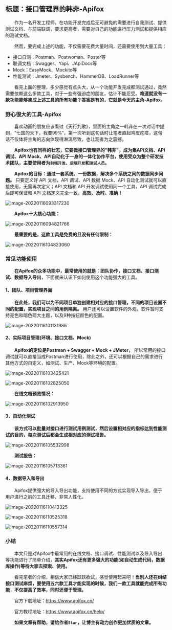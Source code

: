 ## 标题：接口管理界的韩非-Apifox

&emsp;&emsp;作为一名开发工程师，在功能开发完成后无可避免的需要进行自我测试、提供测试文档、与前端联调，要求更高者，需要对自己的功能进行压力测试和提供相应的测试文档。

&emsp;&emsp;然而，要完成上述的功能，不仅需要花费大量时间，还需要使用到大量工具：

- 接口自测：Postman、Postwoman、Poster等
- 联调文档：Swagger、Yapi、JApiDocs等
- Mock：EasyMock、Mockito等
- 性能测试：Jmeter、Sysbench、HammerDB、LoadRunner等

&emsp;&emsp;看完上面的整理，多少感觉有点头大，从一个功能开发完成都测试通过，竟然需要依赖这么多款工具，对于一些有强迫症的朋友，估计不能忍受。**难道就没有一款功能能够集成上述工具的所有功能？答案是有的，它就是今天的主角-Apifox。**

### 野心很大的工具-Apifox

&emsp;&emsp;喜欢动画的朋友应该看过《天行九歌》，里面的主角之一韩非在一次对话中提到，“七国的天下，我要99%”，第一次听到这句话时让笔者直起鸡皮疙瘩，这句话不仅体将主角的志向体现得淋漓尽致，也让观者为之震撼。

&emsp;&emsp;**Apifox也有同样的壮志，它要做接口管理界的"韩非"，成为集API文档、API调试、API Mock、API自动化于一身的一体化协作平台，使用受众为整个研发技术团队，主要使用者为`前端开发`、`后端开发`和`测试人员`。**

&emsp;&emsp;**Apifox的目标：通过一套系统、一份数据，解决多个系统之间的数据同步问题。** 只要定义好 API 文档，API 调试、API 数据 Mock、API 自动化测试就可以直接使用，无需再次定义；API 文档和 API 开发调试使用同一个工具，API 调试完成后即可保证和 API 文档定义完全一致。**高效、及时、准确！**

![image-20220116093317230](https://gitee.com/whose-white-moon/blog-image/raw/master/image-20220116093317230.png)

&emsp;&emsp;**Apifox十大核心功能：**

![image-20220116094821766](https://gitee.com/whose-white-moon/blog-image/raw/master/image-20220116094821766.png)

&emsp;&emsp;**最重要的是，这款工具是免费的且没有任何限制：**

![image-20220116104823060](https://gitee.com/whose-white-moon/blog-image/raw/master/image-20220116104823060.png)


### 常见功能使用

&emsp;&emsp;**在Apifox的众多功能中，最常使用的就是：团队协作，接口文档、接口测试、数据导入导出**，下面就来认识下如何使用这个功能强大的工具。

#### 1、团队、项目管理界面

&emsp;&emsp;**在此处，我们可以为不同项目单独创建相对应的接口管理，不同的项目设置不同的配置，实现项目之间的用例隔离。** 用户还可以设置软件的外观，软件暂时支持亮色和暗色两大主题，以及9种按钮颜色的配置。

![image-20220116101131986](https://gitee.com/whose-white-moon/blog-image/raw/master/image-20220116101131986.png)


#### 2、实际项目管理(环境、接口文档、Mock)

&emsp;&emsp;**Apifox的定位是Postman + Swagger + Mock + JMeter，** 所以常用的接口调试就可以直接当成Postman进行使用，除此之外，还可以根据自己的需求进行其他方式的自定义，如测试、生产、Mock等环境的配置。

![image-20220116103425421](https://gitee.com/whose-white-moon/blog-image/raw/master/image-20220116103425421.png)


![image-20220116102825050](https://gitee.com/whose-white-moon/blog-image/raw/master/image-20220116102825050.png)


&emsp;&emsp;**在线文档预览情况：**

![image-20220116102913950](https://gitee.com/whose-white-moon/blog-image/raw/master/image-20220116102913950.png)

#### 3、自动化测试

&emsp;&emsp;**该方式可以批量对接口进行测试用例测试，然后设置相对应的指标达到性能测试的目的，每次测试后都会生成相对应的测试报告。**

![image-20220116105532998](https://gitee.com/whose-white-moon/blog-image/raw/master/image-20220116105532998.png)

&emsp;&emsp;**测试报告：**

![image-20220116105713361](https://gitee.com/whose-white-moon/blog-image/raw/master/image-20220116105713361.png)


#### 4、数据导入和导出

&emsp;&emsp;Apifox提供强大的导入导出功能，支持使用不同的方式实现导入导出，便于用户进行之前的工具迁移，非常人性化。

![image-20220116110413325](https://gitee.com/whose-white-moon/blog-image/raw/master/image-20220116110413325.png)

![image-20220116110525318](https://gitee.com/whose-white-moon/blog-image/raw/master/image-20220116110525318.png)

![image-20220116110557314](https://gitee.com/whose-white-moon/blog-image/raw/master/image-20220116110557314.png)


### 小结

&emsp;&emsp;本文只是对Apifox中最常用的在线文档、接口调试、性能测试以及导入导出等功能进行了简单介绍，**其实Apifox还有更多强大的功能(如自动生成代码，数据库操作)等待大家去探索、使用。**

&emsp;&emsp;看完笔者的介绍，相信大家已经跃跃欲试，感觉使用起来吧！**当别人还在纠结接口测试麻烦，要使用五六款工具才能实现的时候，我们一款工具就能完成所有功能，不仅提高了效率，同时还便于管理。**

&emsp;&emsp;官方下载地址：https://www.apifox.cn/

&emsp;&emsp;官方教程地址：https://www.apifox.cn/help/

&emsp;&emsp;**如果文章有帮助，请给作者`Star`，让博主有动力创作更加优质的文章。**

